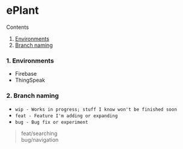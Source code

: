 # ePlant

Contents
1. [Environments](#Environments) 
2. [Branch naming](#Branch-naming)

### 1. Environments
- Firebase
- ThingSpeak

### 2. Branch naming
- `wip - Works in progress; stuff I know won't be finished soon`
- `feat - Feature I'm adding or expanding`
- `bug - Bug fix or experiment`

> feat/searching<br>
> bug/navigation
